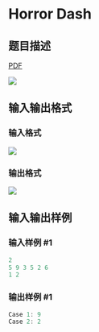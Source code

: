 # Horror Dash

## 题目描述

[problemUrl]: https://uva.onlinejudge.org/index.php?option=com_onlinejudge&Itemid=8&category=117&page=show_problem&problem=2899

[PDF](https://uva.onlinejudge.org/external/117/p11799.pdf)

![](https://cdn.luogu.com.cn/upload/vjudge_pic/UVA11799/697f784f5cb8368886e0728190378a801a421514.png)

## 输入输出格式

### 输入格式

![](https://cdn.luogu.com.cn/upload/vjudge_pic/UVA11799/58c775946ee64ef862b4db7abfcc3f4c436f5955.png)

### 输出格式

![](https://cdn.luogu.com.cn/upload/vjudge_pic/UVA11799/a19b11afb1d6c583d4f85012c1ca4f8b488aeb6b.png)

## 输入输出样例

### 输入样例 #1

```cpp
2
5 9 3 5 2 6
1 2
```


### 输出样例 #1

```cpp
Case 1: 9
Case 2: 2
```


